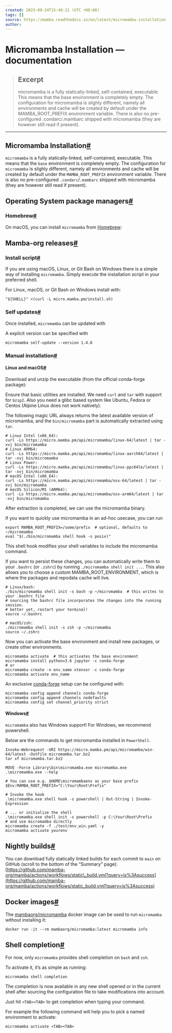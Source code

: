 ```yaml
---
created: 2023-09-24T15:40:21 (UTC +08:00)
tags: []
source: https://mamba.readthedocs.io/en/latest/micromamba-installation.html
author: 
---
```


# Micromamba Installation — documentation

> ## Excerpt
> micromamba is a fully statically-linked, self-contained, executable.
This means that the base environment is completely empty.
The configuration for micromamba is slighly different, namely all environments and cache will be
created by default under the MAMBA_ROOT_PREFIX environment variable.
There is also no pre-configured .condarc/.mambarc shipped with micromamba
(they are however still read if present).

---
## Micromamba Installation[#](https://mamba.readthedocs.io/en/latest/micromamba-installation.html#micromamba-installation "Permalink to this headline")

`micromamba` is a fully statically-linked, self-contained, executable. This means that the `base` environment is completely empty. The configuration for `micromamba` is slighly different, namely all environments and cache will be created by default under the `MAMBA_ROOT_PREFIX` environment variable. There is also no pre-configured `.condarc`/`.mambarc` shipped with micromamba (they are however still read if present).

## Operating System package managers[#](https://mamba.readthedocs.io/en/latest/micromamba-installation.html#operating-system-package-managers "Permalink to this headline")

### Homebrew[#](https://mamba.readthedocs.io/en/latest/micromamba-installation.html#homebrew "Permalink to this headline")

On macOS, you can install `micromamba` from [Homebrew](https://brew.sh/):

## Mamba-org releases[#](https://mamba.readthedocs.io/en/latest/micromamba-installation.html#mamba-org-releases "Permalink to this headline")

### Install script[#](https://mamba.readthedocs.io/en/latest/micromamba-installation.html#install-script "Permalink to this headline")

If you are using macOS, Linux, or Git Bash on Windows there is a simple way of installing `micromamba`. Simply execute the installation script in your preferred shell.

For Linux, macOS, or Git Bash on Windows install with:

```
"${SHELL}" <(curl -L micro.mamba.pm/install.sh)

```

### Self updates[#](https://mamba.readthedocs.io/en/latest/micromamba-installation.html#self-updates "Permalink to this headline")

Once installed, `micromamba` can be updated with

A explicit version can be specified with

```
micromamba self-update --version 1.4.6

```

### Manual installation[#](https://mamba.readthedocs.io/en/latest/micromamba-installation.html#manual-installation "Permalink to this headline")

#### Linux and macOS[#](https://mamba.readthedocs.io/en/latest/micromamba-installation.html#linux-and-macos "Permalink to this headline")

Download and unzip the executable (from the official conda-forge package):

Ensure that basic utilities are installed. We need `curl` and `tar` with support for `bzip2`. Also you need a glibc based system like Ubuntu, Fedora or Centos (Alpine Linux does not work natively).

The following magic URL always returns the latest available version of micromamba, and the `bin/micromamba` part is automatically extracted using `tar`.

```
# Linux Intel (x86_64):
curl -Ls https://micro.mamba.pm/api/micromamba/linux-64/latest | tar -xvj bin/micromamba
# Linux ARM64:
curl -Ls https://micro.mamba.pm/api/micromamba/linux-aarch64/latest | tar -xvj bin/micromamba
# Linux Power:
curl -Ls https://micro.mamba.pm/api/micromamba/linux-ppc64le/latest | tar -xvj bin/micromamba
# macOS Intel (x86_64):
curl -Ls https://micro.mamba.pm/api/micromamba/osx-64/latest | tar -xvj bin/micromamba
# macOS Silicon/M1 (ARM64):
curl -Ls https://micro.mamba.pm/api/micromamba/osx-arm64/latest | tar -xvj bin/micromamba

```

After extraction is completed, we can use the micromamba binary.

If you want to quickly use micromamba in an ad-hoc usecase, you can run

```
export MAMBA_ROOT_PREFIX=/some/prefix  # optional, defaults to ~/micromamba
eval "$(./bin/micromamba shell hook -s posix)"

```

This shell hook modifies your shell variables to include the micromamba command.

If you want to persist these changes, you can automatically write them to your `.bashrc` (or `.zshrc`) by running `./micromamba shell init ...`. This also allows you to choose a custom MAMBA\_ROOT\_ENVIRONMENT, which is where the packages and repodata cache will live.

```
# Linux/bash:
./bin/micromamba shell init -s bash -p ~/micromamba  # this writes to your .bashrc file
# sourcing the bashrc file incorporates the changes into the running session.
# better yet, restart your terminal!
source ~/.bashrc

# macOS/zsh:
./micromamba shell init -s zsh -p ~/micromamba
source ~/.zshrc

```

Now you can activate the base environment and install new packages, or create other environments.

```
micromamba activate  # this activates the base environment
micromamba install python=3.6 jupyter -c conda-forge
# or
micromamba create -n env_name xtensor -c conda-forge
micromamba activate env_name

```

An exclusive [conda-forge](https://conda-forge.org/) setup can be configured with:

```
micromamba config append channels conda-forge
micromamba config append channels nodefaults
micromamba config set channel_priority strict

```

#### Windows[#](https://mamba.readthedocs.io/en/latest/micromamba-installation.html#windows "Permalink to this headline")

`micromamba` also has Windows support! For Windows, we recommend powershell.

Below are the commands to get micromamba installed in `PowerShell`.

```
Invoke-Webrequest -URI https://micro.mamba.pm/api/micromamba/win-64/latest -OutFile micromamba.tar.bz2
tar xf micromamba.tar.bz2

MOVE -Force Library\bin\micromamba.exe micromamba.exe
.\micromamba.exe --help

# You can use e.g. $HOME\micromambaenv as your base prefix
$Env:MAMBA_ROOT_PREFIX="C:\Your\Root\Prefix"

# Invoke the hook
.\micromamba.exe shell hook -s powershell | Out-String | Invoke-Expression

# ... or initialize the shell
.\micromamba.exe shell init -s powershell -p C:\Your\Root\Prefix
# and use micromamba directly
micromamba create -f ./test/env_win.yaml -y
micromamba activate yourenv

```

## Nightly builds[#](https://mamba.readthedocs.io/en/latest/micromamba-installation.html#nightly-builds "Permalink to this headline")

You can download fully statically linked builds for each commit to `main` on GitHub (scroll to the bottom of the “Summary” page): [https://github.com/mamba-org/mamba/actions/workflows/static\_build.yml?query=is%3Asuccess](https://github.com/mamba-org/mamba/actions/workflows/static_build.yml?query=is%3Asuccess)

## Docker images[#](https://mamba.readthedocs.io/en/latest/micromamba-installation.html#docker-images "Permalink to this headline")

The [mambaorg/micromamba](https://hub.docker.com/r/mambaorg/micromamba) docker image can be used to run `micromamba` without installing it:

```
docker run -it --rm mambaorg/micromamba:latest micromamba info

```

## Shell completion[#](https://mamba.readthedocs.io/en/latest/micromamba-installation.html#shell-completion "Permalink to this headline")

For now, only `micromamba` provides shell completion on `bash` and `zsh`.

To activate it, it’s as simple as running:

```
micromamba shell completion

```

The completion is now available in any new shell opened or in the current shell after sourcing the configuration file to take modifications into account.

Just hit `<TAB><TAB>` to get completion when typing your command.

For example the following command will help you to pick a named environment to activate:

```
micromamba activate <TAB><TAB>

```
